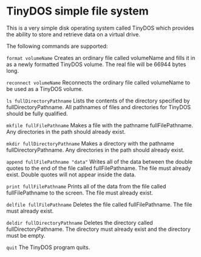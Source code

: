 # TinyDOS simple file system

This is a very simple disk operating system called TinyDOS which provides the ability to store and retrieve data on a virtual drive.

The following commands are supported:

`format volumeName`
Creates an ordinary file called volumeName and fills it in as a newly formatted TinyDOS volume. The real file will be 66944 bytes long.

`reconnect volumeName`
Reconnects the ordinary file called volumeName to be used as a TinyDOS volume.

`ls fullDirectoryPathname`
Lists the contents of the directory specified by fullDirectoryPathname. All pathnames of files and directories for TinyDOS should be fully qualified.

`mkfile fullFilePathname`
Makes a file with the pathname fullFilePathname. Any directories in the path should already exist.

`mkdir fullDirectoryPathname`
Makes a directory with the pathname fullDirectoryPathname. Any directories in the path should already exist.

`append fullFilePathname "data"`
Writes all of the data between the double quotes to the end of the file called fullFilePathname. The file must already exist. Double quotes will not appear inside the data.

`print fullFilePathname`
Prints all of the data from the file called fullFilePathname to the screen. The file must already exist.

`delfile fullFilePathname`
Deletes the file called fullFilePathname. The file must already exist.

`deldir fullDirectoryPathname`
Deletes the directory called fullDirectoryPathname. The directory must already exist and the directory must be empty.

`quit`
The TinyDOS program quits.
